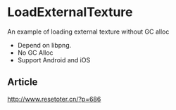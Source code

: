 # LoadExternalTexture
An example of loading external texture without GC alloc

* Depend on libpng.
* No GC Alloc
* Support Android and iOS

## Article
http://www.resetoter.cn/?p=686

